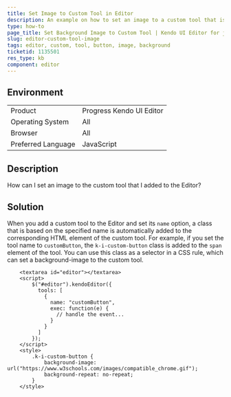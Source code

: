 ```yaml
---
title: Set Image to Custom Tool in Editor
description: An example on how to set an image to a custom tool that is added to the Kendo UI Editor.
type: how-to
page_title: Set Background Image to Custom Tool | Kendo UI Editor for jQuery
slug: editor-custom-tool-image
tags: editor, custom, tool, button, image, background
ticketid: 1135501
res_type: kb
component: editor
---
```


## Environment

<table>
 <tr>
  <td>Product</td>
  <td>Progress Kendo UI Editor</td>
 </tr>
 <tr>
  <td>Operating System</td>
  <td>All</td>
 </tr>
 <tr>
  <td>Browser</td>
  <td>All</td>
 </tr>
 <tr>
  <td>Preferred Language</td>
  <td>JavaScript</td>
 </tr>
</table>

## Description

How can I set an image to the custom tool that I added to the Editor?

## Solution

When you add a custom tool to the Editor and set its `name` option, a class that is based on the specified name is automatically added to the corresponding HTML element of the custom tool. For example, if you set the tool name to `customButton`, the `k-i-custom-button` class is added to the `span` element of the tool. You can use this class as a selector in a CSS rule, which can set a background-image to the custom tool.

```dojo
	<textarea id="editor"></textarea>
	<script>
		$("#editor").kendoEditor({
		  tools: [
			{
			  name: "customButton",
			  exec: function(e) {
				// handle the event...
			  }
			}
		  ]
		});
	</script>
	<style>  
		.k-i-custom-button {
			background-image: url("https://www.w3schools.com/images/compatible_chrome.gif");
			background-repeat: no-repeat;
		}
	</style>
```
